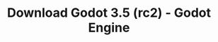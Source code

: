 ---
# Generated by /tools/generators/src/download_archive_generator !!! do not edit by hand !!!
title: 'Download Godot 3.5 (rc2) - Godot Engine'
type: 'download/archive'
name: '3.5'
flavor: 'rc2'
release_date: '2022-05-24T03:00:00-00:00'
release_notes: 'article/release-candidate-3-5-rc-2/'
primaryPlatforms:
  - 'android.apk'
  - 'linux.64'
  - 'macos.universal'
  - 'windows.64'
  - 'linux_server.headless.64'
  - 'web'
  - 'templates'
links:
  android.apk:
    name: 'android.apk'
    title: 'Android'
    caption: 'APK Universal (ARM64 + ARMv7 + x86_64 + x86)'
    tags:
      - 'APK download'
      - 'ARM64/v7'
      - 'x86 (64 & 32 bit)'
    hosts:
      github_builds:
        regular: 'https://github.com/godotengine/godot-builds/releases/download/3.5-rc2/Godot_v3.5-rc2_android_editor.apk'
        mono: '#'
      github:
        regular: 'https://github.com/godotengine/godot/releases/download/3.5-rc2/Godot_v3.5-rc2_android_editor.apk'
        mono: '#'
  linux.64:
    name: 'linux.64'
    title: 'Linux'
    caption: 'Padrão (x86_64)'
    tags:
      - '64 bit'
    hosts:
      github_builds:
        regular: 'https://github.com/godotengine/godot-builds/releases/download/3.5-rc2/Godot_v3.5-rc2_x11.64.zip'
        mono: 'https://github.com/godotengine/godot-builds/releases/download/3.5-rc2/Godot_v3.5-rc2_mono_x11_64.zip'
      github:
        regular: 'https://github.com/godotengine/godot/releases/download/3.5-rc2/Godot_v3.5-rc2_x11.64.zip'
        mono: 'https://github.com/godotengine/godot/releases/download/3.5-rc2/Godot_v3.5-rc2_mono_x11_64.zip'
  macos.universal:
    name: 'macos.universal'
    title: 'macOS'
    caption: 'Universal (x86_64 + Silício da Apple)'
    tags:
      - 'Intel/Apple Silicon'
      - '64 bit'
    hosts:
      github_builds:
        regular: 'https://github.com/godotengine/godot-builds/releases/download/3.5-rc2/Godot_v3.5-rc2_osx.universal.zip'
        mono: 'https://github.com/godotengine/godot-builds/releases/download/3.5-rc2/Godot_v3.5-rc2_mono_osx.universal.zip'
      github:
        regular: 'https://github.com/godotengine/godot/releases/download/3.5-rc2/Godot_v3.5-rc2_osx.universal.zip'
        mono: 'https://github.com/godotengine/godot/releases/download/3.5-rc2/Godot_v3.5-rc2_mono_osx.universal.zip'
  windows.64:
    name: 'windows.64'
    title: 'Windows'
    caption: 'Padrão (x86_64)'
    tags:
      - '64 bit'
    hosts:
      github_builds:
        regular: 'https://github.com/godotengine/godot-builds/releases/download/3.5-rc2/Godot_v3.5-rc2_win64.exe.zip'
        mono: 'https://github.com/godotengine/godot-builds/releases/download/3.5-rc2/Godot_v3.5-rc2_mono_win64.zip'
      github:
        regular: 'https://github.com/godotengine/godot/releases/download/3.5-rc2/Godot_v3.5-rc2_win64.exe.zip'
        mono: 'https://github.com/godotengine/godot/releases/download/3.5-rc2/Godot_v3.5-rc2_mono_win64.zip'
  linux_server.headless.64:
    name: 'linux_server.headless.64'
    title: 'Linux Server'
    caption: 'Headless (x86_64)'
    tags:
      - '64 bit'
      - 'Headless'
    hosts:
      github_builds:
        regular: 'https://github.com/godotengine/godot-builds/releases/download/3.5-rc2/Godot_v3.5-rc2_linux_headless.64.zip'
        mono: 'https://github.com/godotengine/godot-builds/releases/download/3.5-rc2/Godot_v3.5-rc2_mono_linux_headless_64.zip'
      github:
        regular: 'https://github.com/godotengine/godot/releases/download/3.5-rc2/Godot_v3.5-rc2_linux_headless.64.zip'
        mono: 'https://github.com/godotengine/godot/releases/download/3.5-rc2/Godot_v3.5-rc2_mono_linux_headless_64.zip'
  web:
    name: 'web'
    title: 'Editor Web'
    caption: ''
    tags:
      - 'Self-hosted'
      - 'Cross-platform'
    hosts:
      github_builds:
        regular: 'https://github.com/godotengine/godot-builds/releases/download/3.5-rc2/Godot_v3.5-rc2_web_editor.zip'
        mono: '#'
      github:
        regular: 'https://github.com/godotengine/godot/releases/download/3.5-rc2/Godot_v3.5-rc2_web_editor.zip'
        mono: '#'
  linux.32:
    name: 'linux.32'
    title: 'Linux'
    caption: 'Padrão (x86)'
    tags:
      - '32 bit'
    hosts:
      github_builds:
        regular: 'https://github.com/godotengine/godot-builds/releases/download/3.5-rc2/Godot_v3.5-rc2_x11.32.zip'
        mono: 'https://github.com/godotengine/godot-builds/releases/download/3.5-rc2/Godot_v3.5-rc2_mono_x11_32.zip'
      github:
        regular: 'https://github.com/godotengine/godot/releases/download/3.5-rc2/Godot_v3.5-rc2_x11.32.zip'
        mono: 'https://github.com/godotengine/godot/releases/download/3.5-rc2/Godot_v3.5-rc2_mono_x11_32.zip'
  windows.32:
    name: 'windows.32'
    title: 'Windows'
    caption: 'Padrão (x86)'
    tags:
      - '32 bit'
    hosts:
      github_builds:
        regular: 'https://github.com/godotengine/godot-builds/releases/download/3.5-rc2/Godot_v3.5-rc2_win32.exe.zip'
        mono: 'https://github.com/godotengine/godot-builds/releases/download/3.5-rc2/Godot_v3.5-rc2_mono_win32.zip'
      github:
        regular: 'https://github.com/godotengine/godot/releases/download/3.5-rc2/Godot_v3.5-rc2_win32.exe.zip'
        mono: 'https://github.com/godotengine/godot/releases/download/3.5-rc2/Godot_v3.5-rc2_mono_win32.zip'
  linux_server.64:
    name: 'linux_server.64'
    title: 'Servidor Linux'
    caption: 'Padrão (x86_64)'
    tags:
      - '64 bit'
    hosts:
      github_builds:
        regular: 'https://github.com/godotengine/godot-builds/releases/download/3.5-rc2/Godot_v3.5-rc2_linux_server.64.zip'
        mono: 'https://github.com/godotengine/godot-builds/releases/download/3.5-rc2/Godot_v3.5-rc2_mono_linux_server_64.zip'
      github:
        regular: 'https://github.com/godotengine/godot/releases/download/3.5-rc2/Godot_v3.5-rc2_linux_server.64.zip'
        mono: 'https://github.com/godotengine/godot/releases/download/3.5-rc2/Godot_v3.5-rc2_mono_linux_server_64.zip'
  aar_library:
    name: 'aar_library'
    title: 'Biblioteca de AAR'
    caption: ''
    tags:
      - 'Android plugins'
      - 'Java'
      - 'Kotlin'
    hosts:
      github_builds:
        regular: 'https://github.com/godotengine/godot-builds/releases/download/3.5-rc2/godot-lib.3.5.rc2.release.aar'
        mono: 'https://github.com/godotengine/godot-builds/releases/download/3.5-rc2/godot-lib.3.5.rc2.mono.release.aar'
      github:
        regular: 'https://github.com/godotengine/godot/releases/download/3.5-rc2/godot-lib.3.5.rc2.release.aar'
        mono: 'https://github.com/godotengine/godot/releases/download/3.5-rc2/godot-lib.3.5.rc2.mono.release.aar'
  templates:
    name: 'templates'
    title: 'Modelos de exportação'
    caption: ''
    tags:
      - 'Utilizado para exportar os seus jogos para todas as plataformas suportadas'
    hosts:
      github_builds:
        regular: 'https://github.com/godotengine/godot-builds/releases/download/3.5-rc2/Godot_v3.5-rc2_export_templates.tpz'
        mono: 'https://github.com/godotengine/godot-builds/releases/download/3.5-rc2/Godot_v3.5-rc2_mono_export_templates.tpz'
      github:
        regular: 'https://github.com/godotengine/godot/releases/download/3.5-rc2/Godot_v3.5-rc2_export_templates.tpz'
        mono: 'https://github.com/godotengine/godot/releases/download/3.5-rc2/Godot_v3.5-rc2_mono_export_templates.tpz'
---